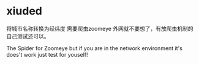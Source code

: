 # xiuded
将城市名称转换为经纬度
需要爬虫zoomeye
外网就不要想了，有放爬虫机制的
自己测试还可以。

The Spider for Zoomeye
but  if you are in the network environment it's does't work
just test for youself!
